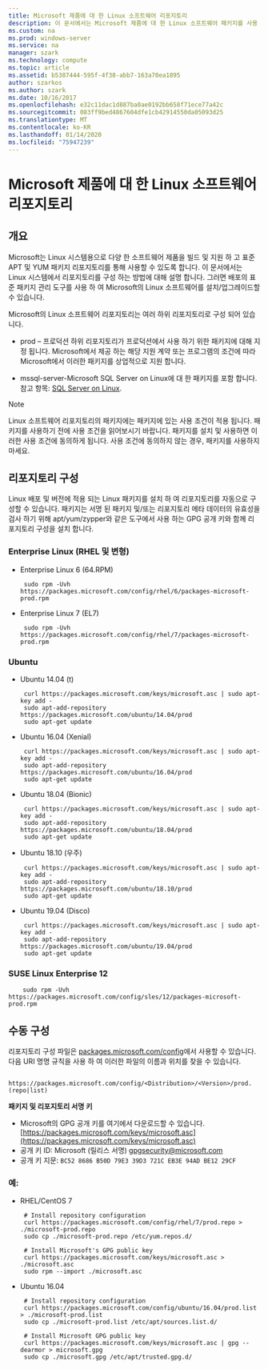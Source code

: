 ```yaml
---
title: Microsoft 제품에 대 한 Linux 소프트웨어 리포지토리
description: 이 문서에서는 Microsoft 제품에 대 한 Linux 소프트웨어 패키지를 사용 하 고 설치 하는 방법을 설명 합니다.
ms.custom: na
ms.prod: windows-server
ms.service: na
manager: szark
ms.technology: compute
ms.topic: article
ms.assetid: b5387444-595f-4f38-abb7-163a70ea1895
author: szarkos
ms.author: szark
ms.date: 10/16/2017
ms.openlocfilehash: e32c11dac1d887ba0ae0192bb658f71ece77a42c
ms.sourcegitcommit: 083ff9bed4867604dfe1cb42914550da05093d25
ms.translationtype: MT
ms.contentlocale: ko-KR
ms.lasthandoff: 01/14/2020
ms.locfileid: "75947239"
---
```

# <a name="linux-software-repository-for-microsoft-products"></a>Microsoft 제품에 대 한 Linux 소프트웨어 리포지토리

## <a name="overview"></a>개요
Microsoft는 Linux 시스템용으로 다양 한 소프트웨어 제품을 빌드 및 지원 하 고 표준 APT 및 YUM 패키지 리포지토리를 통해 사용할 수 있도록 합니다. 이 문서에서는 Linux 시스템에서 리포지토리를 구성 하는 방법에 대해 설명 합니다. 그러면 배포의 표준 패키지 관리 도구를 사용 하 여 Microsoft의 Linux 소프트웨어를 설치/업그레이드할 수 있습니다.

Microsoft의 Linux 소프트웨어 리포지토리는 여러 하위 리포지토리로 구성 되어 있습니다.

 - prod – 프로덕션 하위 리포지토리가 프로덕션에서 사용 하기 위한 패키지에 대해 지정 됩니다. Microsoft에서 제공 하는 해당 지원 계약 또는 프로그램의 조건에 따라 Microsoft에서 이러한 패키지를 상업적으로 지원 합니다.

 - mssql-server-Microsoft SQL Server on Linux에 대 한 패키지를 포함 합니다. 참고 항목: [SQL Server on Linux](https://www.microsoft.com/sql-server/sql-server-vnext-including-Linux).

> [!Note]
> Linux 소프트웨어 리포지토리의 패키지에는 패키지에 있는 사용 조건이 적용 됩니다. 패키지를 사용하기 전에 사용 조건을 읽어보시기 바랍니다. 패키지를 설치 및 사용하면 이러한 사용 조건에 동의하게 됩니다. 사용 조건에 동의하지 않는 경우, 패키지를 사용하지 마세요.


## <a name="configuring-the-repositories"></a>리포지토리 구성
Linux 배포 및 버전에 적용 되는 Linux 패키지를 설치 하 여 리포지토리를 자동으로 구성할 수 있습니다. 패키지는 서명 된 패키지 및/또는 리포지토리 메타 데이터의 유효성을 검사 하기 위해 apt/yum/zypper와 같은 도구에서 사용 하는 GPG 공개 키와 함께 리포지토리 구성을 설치 합니다.

### <a name="enterprise-linux-rhel-and-variants"></a>Enterprise Linux (RHEL 및 변형)

 - Enterprise Linux 6 (64.RPM)

        sudo rpm -Uvh https://packages.microsoft.com/config/rhel/6/packages-microsoft-prod.rpm

 - Enterprise Linux 7 (EL7)

        sudo rpm -Uvh https://packages.microsoft.com/config/rhel/7/packages-microsoft-prod.rpm


### <a name="ubuntu"></a>Ubuntu

 - Ubuntu 14.04 (t)

        curl https://packages.microsoft.com/keys/microsoft.asc | sudo apt-key add -
        sudo apt-add-repository https://packages.microsoft.com/ubuntu/14.04/prod
        sudo apt-get update

 - Ubuntu 16.04 (Xenial)

        curl https://packages.microsoft.com/keys/microsoft.asc | sudo apt-key add -
        sudo apt-add-repository https://packages.microsoft.com/ubuntu/16.04/prod
        sudo apt-get update

 - Ubuntu 18.04 (Bionic)

        curl https://packages.microsoft.com/keys/microsoft.asc | sudo apt-key add -
        sudo apt-add-repository https://packages.microsoft.com/ubuntu/18.04/prod
        sudo apt-get update

 - Ubuntu 18.10 (우주)

        curl https://packages.microsoft.com/keys/microsoft.asc | sudo apt-key add -
        sudo apt-add-repository https://packages.microsoft.com/ubuntu/18.10/prod
        sudo apt-get update

 - Ubuntu 19.04 (Disco)

        curl https://packages.microsoft.com/keys/microsoft.asc | sudo apt-key add -
        sudo apt-add-repository https://packages.microsoft.com/ubuntu/19.04/prod
        sudo apt-get update

### <a name="suse-linux-enterprise-12"></a>SUSE Linux Enterprise 12

        sudo rpm -Uvh https://packages.microsoft.com/config/sles/12/packages-microsoft-prod.rpm


## <a name="manual-configuration"></a>수동 구성
리포지토리 구성 파일은 [packages.microsoft.com/config](https://packages.microsoft.com/config/)에서 사용할 수 있습니다. 다음 URI 명명 규칙을 사용 하 여 이러한 파일의 이름과 위치를 찾을 수 있습니다.

        https://packages.microsoft.com/config/<Distribution>/<Version>/prod.(repo|list)

**패키지 및 리포지토리 서명 키**

 - Microsoft의 GPG 공개 키를 여기에서 다운로드할 수 있습니다. [https://packages.microsoft.com/keys/microsoft.asc](https://packages.microsoft.com/keys/microsoft.asc)
 - 공개 키 ID: Microsoft (릴리스 서명) <gpgsecurity@microsoft.com>
 - 공개 키 지문: `BC52 8686 B50D 79E3 39D3 721C EB3E 94AD BE12 29CF`

### <a name="examples"></a>예:

 - RHEL/CentOS 7

        # Install repository configuration
        curl https://packages.microsoft.com/config/rhel/7/prod.repo > ./microsoft-prod.repo
        sudo cp ./microsoft-prod.repo /etc/yum.repos.d/

        # Install Microsoft's GPG public key
        curl https://packages.microsoft.com/keys/microsoft.asc > ./microsoft.asc
        sudo rpm --import ./microsoft.asc

 - Ubuntu 16.04

        # Install repository configuration
        curl https://packages.microsoft.com/config/ubuntu/16.04/prod.list > ./microsoft-prod.list
        sudo cp ./microsoft-prod.list /etc/apt/sources.list.d/

        # Install Microsoft GPG public key
        curl https://packages.microsoft.com/keys/microsoft.asc | gpg --dearmor > microsoft.gpg
        sudo cp ./microsoft.gpg /etc/apt/trusted.gpg.d/




